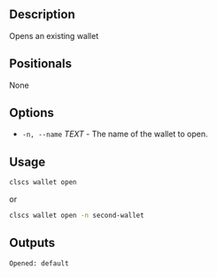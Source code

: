## Description

Opens an existing wallet

## Positionals
None
## Options
- `-n, --name` _TEXT_ - The name of the wallet to open.
## Usage


```sh
clscs wallet open
```
or
```sh
clscs wallet open -n second-wallet
```

## Outputs


```console
Opened: default
```
